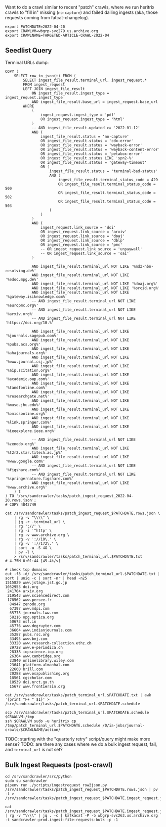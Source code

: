 
Want to do a crawl similar to recent "patch" crawls, where we run heritrix
crawls to "fill in" missing (`no-capture`) and failed dailing ingests (aka,
those requests coming from fatcat-changelog).

    export PATCHDATE=2022-04-20
    export CRAWLVM=wbgrp-svc279.us.archive.org
    export CRAWLNAME=TARGETED-ARTICLE-CRAWL-2022-04

## Seedlist Query

Terminal URLs dump:

    COPY (
        SELECT row_to_json(t) FROM (
            SELECT ingest_file_result.terminal_url, ingest_request.*
            FROM ingest_request
            LEFT JOIN ingest_file_result
                ON ingest_file_result.ingest_type = ingest_request.ingest_type
                AND ingest_file_result.base_url = ingest_request.base_url
            WHERE
                (
                    ingest_request.ingest_type = 'pdf'
                    OR ingest_request.ingest_type = 'html'
                )
                -- AND ingest_file_result.updated >= '2022-01-12'
                AND (
                    ingest_file_result.status = 'no-capture'
                    OR ingest_file_result.status = 'cdx-error'
                    OR ingest_file_result.status = 'wayback-error'
                    OR ingest_file_result.status = 'wayback-content-error'
                    OR ingest_file_result.status = 'petabox-error'
                    OR ingest_file_result.status LIKE 'spn2-%'
                    OR ingest_file_result.status = 'gateway-timeout'
                    OR (
                        ingest_file_result.status = 'terminal-bad-status'
                        AND (
                            ingest_file_result.terminal_status_code = 429
                            OR ingest_file_result.terminal_status_code = 500
                            OR ingest_file_result.terminal_status_code = 502
                            OR ingest_file_result.terminal_status_code = 503
                        )
                    )
                )
                AND (
                    ingest_request.link_source = 'doi'
                    OR ingest_request.link_source = 'arxiv'
                    OR ingest_request.link_source = 'doaj'
                    OR ingest_request.link_source = 'dblp'
                    OR ingest_request.link_source = 'pmc'
                    -- OR ingest_request.link_source = 'unpaywall'
                    -- OR ingest_request.link_source = 'oai'
                )

                AND ingest_file_result.terminal_url NOT LIKE '%mdz-nbn-resolving.de%'
                AND ingest_file_result.terminal_url NOT LIKE '%edoc.mpg.de%'
                AND ingest_file_result.terminal_url NOT LIKE '%doaj.org%'
                AND ingest_file_result.terminal_url NOT LIKE '%orcid.org%'
                AND ingest_file_result.terminal_url NOT LIKE '%gateway.isiknowledge.com%'
                -- AND ingest_file_result.terminal_url NOT LIKE '%europmc.org%'
                -- AND ingest_file_result.terminal_url NOT LIKE '%arxiv.org%'
                -- AND ingest_file_result.terminal_url NOT LIKE 'https://doi.org/10.%'

                AND ingest_file_result.terminal_url NOT LIKE '%journals.sagepub.com%'
                AND ingest_file_result.terminal_url NOT LIKE '%pubs.acs.org%'
                AND ingest_file_result.terminal_url NOT LIKE '%ahajournals.org%'
                AND ingest_file_result.terminal_url NOT LIKE '%www.journal.csj.jp%'
                AND ingest_file_result.terminal_url NOT LIKE '%aip.scitation.org%'
                AND ingest_file_result.terminal_url NOT LIKE '%academic.oup.com%'
                AND ingest_file_result.terminal_url NOT LIKE '%tandfonline.com%'
                AND ingest_file_result.terminal_url NOT LIKE '%researchgate.net%'
                AND ingest_file_result.terminal_url NOT LIKE '%muse.jhu.edu%'
                AND ingest_file_result.terminal_url NOT LIKE '%omicsonline.org%'
                AND ingest_file_result.terminal_url NOT LIKE '%link.springer.com%'
                AND ingest_file_result.terminal_url NOT LIKE '%ieeexplore.ieee.org%'

                -- AND ingest_file_result.terminal_url NOT LIKE '%zenodo.org%'
                AND ingest_file_result.terminal_url NOT LIKE '%t2r2.star.titech.ac.jp%'
                AND ingest_file_result.terminal_url NOT LIKE '%www.google.com%'
                -- AND ingest_file_result.terminal_url NOT LIKE '%figshare.com%'
                -- AND ingest_file_result.terminal_url NOT LIKE '%springernature.figshare.com%'
                AND ingest_file_result.terminal_url NOT LIKE '%www.archive.org%'
        ) t
    ) TO '/srv/sandcrawler/tasks/patch_ingest_request_2022-04-20.rows.json';
    # COPY 4842749

    cat /srv/sandcrawler/tasks/patch_ingest_request_$PATCHDATE.rows.json \
        | rg -v "\\\\" \
        | jq -r .terminal_url \
        | rg '://' \
        | rg -i '^http' \
        | rg -v www.archive.org \
        | rg -v '://10\.' \
        | rg -v '://172\.' \
        | sort -u -S 4G \
        | pv -l \
        > /srv/sandcrawler/tasks/patch_terminal_url.$PATCHDATE.txt
    # 4.75M 0:01:44 [45.4k/s]

    # check top domains
    cut -f3 -d/ /srv/sandcrawler/tasks/patch_terminal_url.$PATCHDATE.txt | sort | uniq -c | sort -nr | head -n25
    1515829 www.jstage.jst.go.jp
    1052953 doi.org
     241704 arxiv.org
     219543 www.sciencedirect.com
     178562 www.persee.fr
      84947 zenodo.org
      67397 www.mdpi.com
      65775 journals.lww.com
      58216 opg.optica.org
      50673 osf.io
      45776 www.degruyter.com
      36664 www.indianjournals.com
      35287 pubs.rsc.org
      33495 www.bmj.com
      33320 www.research-collection.ethz.ch
      29728 www.e-periodica.ch
      28338 iopscience.iop.org
      26364 www.cambridge.org
      23840 onlinelibrary.wiley.com
      23641 platform.almanhal.com
      22660 brill.com
      20288 www.osapublishing.org
      18561 cgscholar.com
      18539 doi.nrct.go.th
      15677 www.frontiersin.org

    cat /srv/sandcrawler/tasks/patch_terminal_url.$PATCHDATE.txt | awk '{print "F+ " $1}' > /srv/sandcrawler/tasks/patch_terminal_url.$PATCHDATE.schedule

    scp /srv/sandcrawler/tasks/patch_terminal_url.$PATCHDATE.schedule $CRAWLVM:/tmp
    ssh $CRAWLVM sudo -u heritrix cp /tmp/patch_terminal_url.$PATCHDATE.schedule /0/ia-jobs/journal-crawls/$CRAWLNAME/action/

TODO: starting with the "quarterly retry" script/query might make more sense?
TODO: are there any cases where we do a bulk ingest request, fail, and `terminal_url` is not set?

## Bulk Ingest Requests (post-crawl)

    cd /srv/sandcrawler/src/python
    sudo su sandcrawler
    pipenv run ./scripts/ingestrequest_row2json.py /srv/sandcrawler/tasks/patch_ingest_request_$PATCHDATE.rows.json | pv -l > /srv/sandcrawler/tasks/patch_ingest_request_$PATCHDATE.ingest_request.json

    cat /srv/sandcrawler/tasks/patch_ingest_request_$PATCHDATE.ingest_request.json | rg -v "\\\\" | jq . -c | kafkacat -P -b wbgrp-svc263.us.archive.org -t sandcrawler-prod.ingest-file-requests-bulk -p -1
